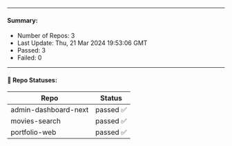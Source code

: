 
---
#### Summary:
<p><ul>
            <li><span>Number of Repos: 3</span></li>
            <li><span>Last Update: Thu, 21 Mar 2024 19:53:06 GMT</span></li>
            <li><span>Passed: 3</span></li>
            <li><span>Failed: 0</span></li>
          </ul></p>
  

---

#### 📝 Repo Statuses:
<table>
            <thead>
              <tr>
                <th>Repo</th>
                <th>Status</th>
              </tr>
            </thead>
            <tbody>
              <tr>
                                  <td>admin-dashboard-next</td>
                                  <td>passed ✅</td>
                                </tr><tr>
                                  <td>movies-search</td>
                                  <td>passed ✅</td>
                                </tr><tr>
                                  <td>portfolio-web</td>
                                  <td>passed ✅</td>
                                </tr>
            </tbody>
          </table>
  